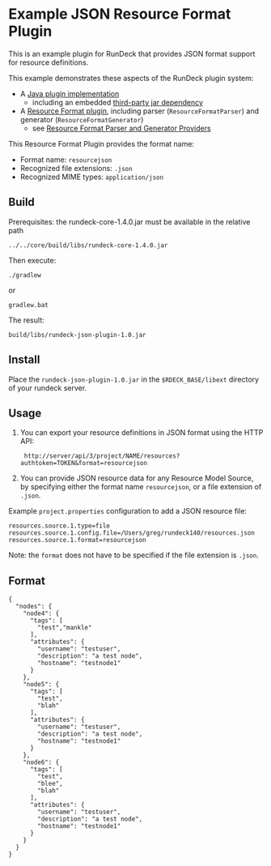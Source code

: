 Example JSON Resource Format Plugin
================================

This is an example plugin for RunDeck that provides JSON format support for resource definitions.

This example demonstrates these aspects of the RunDeck plugin system:

* A [Java plugin implementation](http://rundeck.org/docs/RunDeck-Guide.html#java-plugin-development)
    * including an embedded [third-party jar dependency](http://rundeck.org/docs/RunDeck-Guide.html#jar-dependencies)
* A [Resource Format plugin](http://rundeck.org/docs/RunDeck-Guide.html#resource-format-plugins), including parser (`ResourceFormatParser`) and generator (`ResourceFormatGenerator`)
    * see [Resource Format Parser and Generator Providers](http://rundeck.org/docs/RunDeck-Guide.html#resource-format-parser-and-generator-providers)

This Resource Format Plugin provides the format name:

* Format name: `resourcejson`
* Recognized file extensions: `.json`
* Recognized MIME types: `application/json`

Build
-----

Prerequisites: the rundeck-core-1.4.0.jar must be available in the relative path

    ../../core/build/libs/rundeck-core-1.4.0.jar

Then execute:

    ./gradlew

or

    gradlew.bat

The result:

    build/libs/rundeck-json-plugin-1.0.jar

Install
------

Place the `rundeck-json-plugin-1.0.jar` in the `$RDECK_BASE/libext` directory of your rundeck server.

Usage
-----

1. You can export your resource definitions in JSON format using the HTTP API:

        http://server/api/3/project/NAME/resources?authtoken=TOKEN&format=resourcejson


2. You can provide JSON resource data for any Resource Model Source, by specifying either the format name `resourcejson`, or a file extension of `.json`.

Example `project.properties` configuration to add a JSON resource file:

    resources.source.1.type=file
    resources.source.1.config.file=/Users/greg/rundeck140/resources.json
    resources.source.1.format=resourcejson

Note: the `format` does not have to be specified if the file extension is `.json`.

Format
------

    {
      "nodes": {
        "node4": {
          "tags": [
            "test","mankle"
          ],
          "attributes": {
            "username": "testuser",
            "description": "a test node",
            "hostname": "testnode1"
          }
        },
        "node5": {
          "tags": [
            "test",
            "blah"
          ],
          "attributes": {
            "username": "testuser",
            "description": "a test node",
            "hostname": "testnode1"
          }
        },
        "node6": {
          "tags": [
            "test",
            "blee",
            "blah"
          ],
          "attributes": {
            "username": "testuser",
            "description": "a test node",
            "hostname": "testnode1"
          }
        }
      }
    }
    